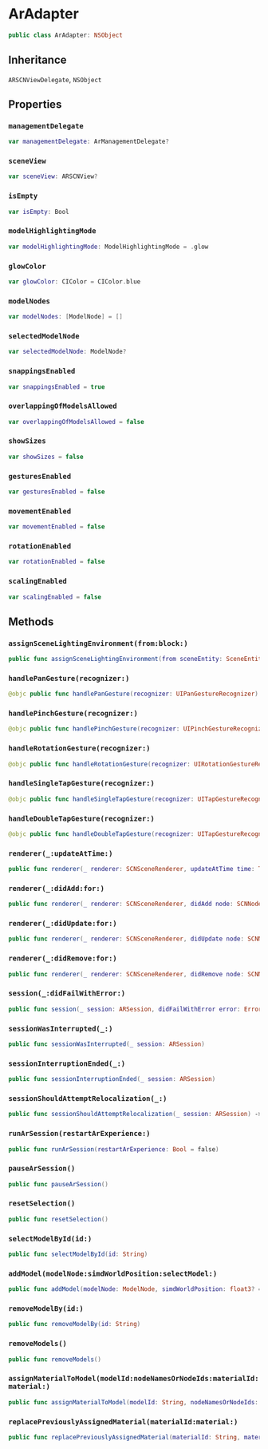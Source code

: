 # ArAdapter

``` swift
public class ArAdapter: NSObject
```

## Inheritance

`ARSCNViewDelegate`, `NSObject`

## Properties

### `managementDelegate`

``` swift
var managementDelegate: ArManagementDelegate?
```

### `sceneView`

``` swift
var sceneView: ARSCNView?
```

### `isEmpty`

``` swift
var isEmpty: Bool
```

### `modelHighlightingMode`

``` swift
var modelHighlightingMode: ModelHighlightingMode = .glow
```

### `glowColor`

``` swift
var glowColor: CIColor = CIColor.blue
```

### `modelNodes`

``` swift
var modelNodes: [ModelNode] = []
```

### `selectedModelNode`

``` swift
var selectedModelNode: ModelNode?
```

### `snappingsEnabled`

``` swift
var snappingsEnabled = true
```

### `overlappingOfModelsAllowed`

``` swift
var overlappingOfModelsAllowed = false
```

### `showSizes`

``` swift
var showSizes = false
```

### `gesturesEnabled`

``` swift
var gesturesEnabled = false
```

### `movementEnabled`

``` swift
var movementEnabled = false
```

### `rotationEnabled`

``` swift
var rotationEnabled = false
```

### `scalingEnabled`

``` swift
var scalingEnabled = false
```

## Methods

### `assignSceneLightingEnvironment(from:block:)`

``` swift
public func assignSceneLightingEnvironment(from sceneEntity: SceneEntity?, block: @escaping (Error?) -> Void)
```

### `handlePanGesture(recognizer:)`

``` swift
@objc public func handlePanGesture(recognizer: UIPanGestureRecognizer)
```

### `handlePinchGesture(recognizer:)`

``` swift
@objc public func handlePinchGesture(recognizer: UIPinchGestureRecognizer)
```

### `handleRotationGesture(recognizer:)`

``` swift
@objc public func handleRotationGesture(recognizer: UIRotationGestureRecognizer)
```

### `handleSingleTapGesture(recognizer:)`

``` swift
@objc public func handleSingleTapGesture(recognizer: UITapGestureRecognizer)
```

### `handleDoubleTapGesture(recognizer:)`

``` swift
@objc public func handleDoubleTapGesture(recognizer: UITapGestureRecognizer)
```

### `renderer(_:updateAtTime:)`

``` swift
public func renderer(_ renderer: SCNSceneRenderer, updateAtTime time: TimeInterval)
```

### `renderer(_:didAdd:for:)`

``` swift
public func renderer(_ renderer: SCNSceneRenderer, didAdd node: SCNNode, for anchor: ARAnchor)
```

### `renderer(_:didUpdate:for:)`

``` swift
public func renderer(_ renderer: SCNSceneRenderer, didUpdate node: SCNNode, for anchor: ARAnchor)
```

### `renderer(_:didRemove:for:)`

``` swift
public func renderer(_ renderer: SCNSceneRenderer, didRemove node: SCNNode, for anchor: ARAnchor)
```

### `session(_:didFailWithError:)`

``` swift
public func session(_ session: ARSession, didFailWithError error: Error)
```

### `sessionWasInterrupted(_:)`

``` swift
public func sessionWasInterrupted(_ session: ARSession)
```

### `sessionInterruptionEnded(_:)`

``` swift
public func sessionInterruptionEnded(_ session: ARSession)
```

### `sessionShouldAttemptRelocalization(_:)`

``` swift
public func sessionShouldAttemptRelocalization(_ session: ARSession) -> Bool
```

### `runArSession(restartArExperience:)`

``` swift
public func runArSession(restartArExperience: Bool = false)
```

### `pauseArSession()`

``` swift
public func pauseArSession()
```

### `resetSelection()`

``` swift
public func resetSelection()
```

### `selectModelById(id:)`

``` swift
public func selectModelById(id: String)
```

### `addModel(modelNode:simdWorldPosition:selectModel:)`

``` swift
public func addModel(modelNode: ModelNode, simdWorldPosition: float3? = nil, selectModel: Bool = false)
```

### `removeModelBy(id:)`

``` swift
public func removeModelBy(id: String)
```

### `removeModels()`

``` swift
public func removeModels()
```

### `assignMaterialToModel(modelId:nodeNamesOrNodeIds:materialId:material:)`

``` swift
public func assignMaterialToModel(modelId: String, nodeNamesOrNodeIds: [NodeNameOrNodeId], materialId: String?, material: SCNMaterial?)
```

### `replacePreviouslyAssignedMaterial(materialId:material:)`

``` swift
public func replacePreviouslyAssignedMaterial(materialId: String, material: SCNMaterial?)
```
